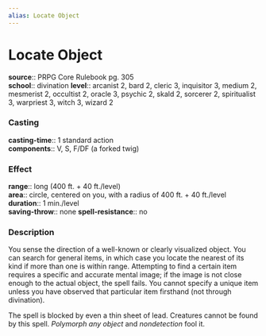 ```yaml
---
alias: Locate Object
---
```


# Locate Object 

**source**:: PRPG Core Rulebook pg. 305  
**school**:: divination
**level**:: arcanist 2, bard 2, cleric 3, inquisitor 3, medium 2, mesmerist 2, occultist 2, oracle 3, psychic 2, skald 2, sorcerer 2, spiritualist 3, warpriest 3, witch 3, wizard 2

### Casting 

**casting-time**:: 1 standard action  
**components**:: V, S, F/DF (a forked twig)

### Effect 

**range**:: long (400 ft. + 40 ft./level)  
**area**:: circle, centered on you, with a radius of 400 ft. + 40 ft./level  
**duration**:: 1 min./level  
**saving-throw**:: none
**spell-resistance**:: no

### Description 

You sense the direction of a well-known or clearly visualized object. You can search for general items, in which case you locate the nearest of its kind if more than one is within range. Attempting to find a certain item requires a specific and accurate mental image; if the image is not close enough to the actual object, the spell fails. You cannot specify a unique item unless you have observed that particular item firsthand (not through divination).  
  
The spell is blocked by even a thin sheet of lead. Creatures cannot be found by this spell. *Polymorph any object* and *nondetection* fool it.

